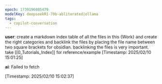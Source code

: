 ```yaml
---
epoch: 1739196085479
modelKey: deepseekR1-70b-abliterated|ollama
tags:
  - copilot-conversation
---
```


**user**: create a markdown index table of all the files in this {Work} and create the right categories and backlink the files by placing the file name between two square brackets for obsidian. backlinking the files is very important. take [[0_Tutorials_Index]] for reference/example
[Timestamp: 2025/02/10 15:01:25]

**ai**: Failed to fetch


[Timestamp: 2025/02/10 15:02:37]